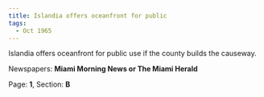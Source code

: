 ```yaml
---  
title: Islandia offers oceanfront for public  
tags:  
  - Oct 1965  
---  
```

  
Islandia offers oceanfront for public use if the county builds the causeway.  
  
Newspapers: **Miami Morning News or The Miami Herald**  
  
Page: **1**, Section: **B** 
